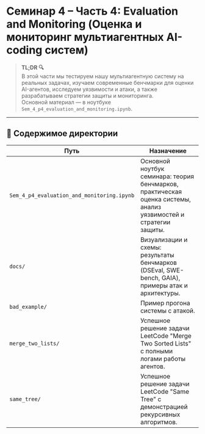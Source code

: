# Семинар 4 – Часть 4: Evaluation and Monitoring (Оценка и мониторинг мультиагентных AI-coding систем)

> **TL;DR 🔍**  
> В этой части мы тестируем нашу мультиагентную систему на реальных задачах, изучаем современные бенчмарки для оценки AI-агентов, исследуем уязвимости и атаки, а также разрабатываем стратегии защиты и мониторинга.  
> Основной материал — в ноутбуке `Sem_4_p4_evaluation_and_monitoring.ipynb`.

---

## 📂 Содержимое директории

| Путь | Назначение |
|------|------------|
| `Sem_4_p4_evaluation_and_monitoring.ipynb` | Основной ноутбук семинара: теория бенчмарков, практическая оценка системы, анализ уязвимостей и стратегии защиты. |
| `docs/` | Визуализации и схемы: результаты бенчмарков (DSEval, SWE-bench, GAIA), примеры атак и архитектуры. |
| `bad_example/` | Пример прогона системы с атакой. |
| `merge_two_lists/` | Успешное решение задачи LeetCode "Merge Two Sorted Lists" с полными логами работы агентов. |
| `same_tree/` | Успешное решение задачи LeetCode "Same Tree" с демонстрацией рекурсивных алгоритмов. |